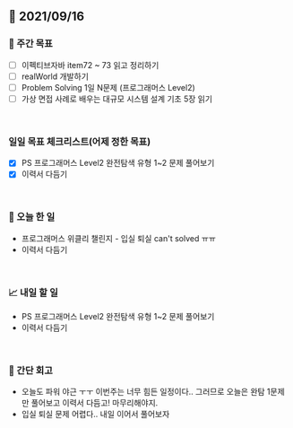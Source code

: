 ## 📅 2021/09/16


### 👏 주간 목표
- [ ] 이펙티브자바 item72 ~ 73 읽고 정리하기
- [ ] realWorld 개발하기
- [ ] Problem Solving 1일 N문제 (프로그래머스 Level2)
- [ ] 가상 면접 사례로 배우는 대규모 시스템 설계 기초 5장 읽기

<br/>

### 일일 목표 체크리스트(어제 정한 목표)

- [x] PS 프로그래머스 Level2 완전탐색 유형 1~2 문제 풀어보기
- [x] 이력서 다듬기

<br/>

### 💯 오늘 한 일

- 프로그래머스 위클리 챌린지 - 입실 퇴실 can't solved ㅠㅠ
- 이력서 다듬기

<br/>

### 📈 내일 할 일

- PS 프로그래머스 Level2 완전탐색 유형 1~2 문제 풀어보기
- 이력서 다듬기

<br/>

### 🤔 간단 회고

- 오늘도 파워 야근 ㅜㅜ 이번주는 너무 힘든 일정이다.. 그러므로 오늘은 완탐 1문제만 풀어보고 이력서 다듬고! 마무리해야지.
- 입실 퇴실 문제 어렵다.. 내일 이어서 풀어보자


